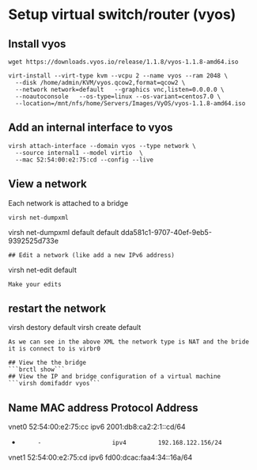 # Setup virtual switch/router (vyos)

## Install vyos
```
wget https://downloads.vyos.io/release/1.1.8/vyos-1.1.8-amd64.iso

virt-install --virt-type kvm --vcpu 2 --name vyos --ram 2048 \
  --disk /home/admin/KVM/vyos.qcow2,format=qcow2 \
  --network network=default   --graphics vnc,listen=0.0.0.0 \
  --noautoconsole   --os-type=linux --os-variant=centos7.0 \
  --location=/mnt/nfs/home/Servers/Images/VyOS/vyos-1.1.8-amd64.iso
```
## Add an internal interface to vyos

```
virsh attach-interface --domain vyos --type network \
  --source internal1 --model virtio  \       
  --mac 52:54:00:e2:75:cd --config --live
```
## View a network

Each network is attached to a bridge
```
virsh net-dumpxml
```
virsh net-dumpxml default
<network>
  <name>default</name>
  <uuid>dda581c1-9707-40ef-9eb5-9392525d733e</uuid>
  <forward mode='nat'>
    <nat>
      <port start='1024' end='65535'/>
    </nat>
  </forward>
  <bridge name='virbr0' stp='on' delay='0'/>
  <mac address='52:54:00:7c:9a:c3'/>
  <ip address='192.168.122.1' netmask='255.255.255.0'>
    <dhcp>
      <range start='192.168.122.2' end='192.168.122.254'/>
    </dhcp>
  </ip>
  <ip family='ipv6' address='fd41:4f6e:a27a:c6f0::1' prefix='64'>
    <dhcp>
      <range start='fd41:4f6e:a27a:c6f0::10' end='fd41:4f6e:a27a:c6f0::ff'/>
    </dhcp>
  </ip>
</network>
```
## Edit a network (like add a new IPv6 address)
```
virsh net-edit default
```
Make your edits
```
## restart the network
virsh destory default
virsh create default
```
As we can see in the above XML the network type is NAT and the bride it is connect to is virbr0

## View the the bridge
```brctl show```
## View the IP and bridge configuration of a virtual machine
```virsh domifaddr vyos```
```
 Name       MAC address          Protocol     Address
-------------------------------------------------------------------------------
 vnet0      52:54:00:e2:75:cc    ipv6         2001:db8:ca2:2:1::cd/64
 -          -                    ipv4         192.168.122.156/24
 vnet1      52:54:00:e2:75:cd    ipv6         fd00:dcac:faa4:34::16a/64
```

